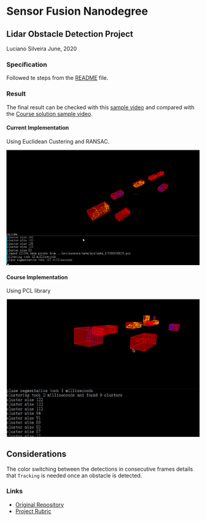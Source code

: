 # Sensor Fusion Nanodegree

## Lidar Obstacle Detection Project
Luciano Silveira
June, 2020

### Specification

Followed te steps from the [README](./README.md) file.

### Result

The final result can be checked with this [sample video](./data/sample02.mp4) and compared with the [Course solution sample video](./data/sample01.mp4).

#### Current Implementation

Using Euclidean Custering and RANSAC.

![Sample](./data/sample02.gif)

#### Course Implementation

Using PCL library

![Sample](./data/sample01.png)

## Considerations

The color switching between the detections in consecutive frames details that `Tracking` is needed once an obstacle is detected.

### Links

 * [Original Repository](https://github.com/udacity/SFND_Lidar_Obstacle_Detection)
 * [Project Rubric](https://review.udacity.com/#!/rubrics/2529/view)
